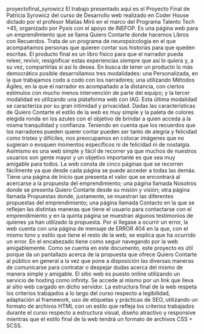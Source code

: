proyectofinal_syrowicz
El trabajo presentado aquí es el Proyecto Final de Patricia Syrowicz del curso de Desarrollo web realizado en Coder House dictado por el profesor Matías Miró en el marco del Programa Talento Tech +45, organizado por Pyxis con el apoyo de INEFOP. Es una página web para un emprendimiento que se llama Quiero Contarte donde hacemos Libros con Recuerdos. Trata de un programa de neuropsicología en el que acompañamos personas que quieren contar sus historias para que queden escritas. El producto final es un libro físico para que el narrador pueda releer, revivir, resignificar estas experiencias siempre que así lo quiera y, a su vez, compartirlas si así lo desea. En busca de tener un producto lo más democrático posible desarrollamos tres modalidades: una Personalizada, en la que trabajamos codo a codo con los narradores; una utilizando Métodos Ágiles, en la que el narrador es acompañado a la distancia, con ciertos estímulos con mucho menos intervención de parte del equipo; y la tercer modalidad es utilizando una plataforma web con IAG. Esta última modalidad se caracteriza por su gran intimidad y privacidad.
Dadas las características de Quiero Contarte el estilo de la web es muy simple y la paleta de colores elegida ronda en los azules con el objetivo de brindar a quien acceda a la misma tranquilidad y confianza. Teniendo en cuenta que los recuerdos que los narradores pueden querer contar pueden ser tanto de alegría y felicidad como tristes y difíciles, nos preocupamos en colocar imágenes que no sugieran o evoquen momentos específicos ni de felicidad ni de nostalgia.  Asimismo es una web simple y fácil de recorrer ya que muchos de nuestros usuarios son gente mayor y un objetivo importante es que sea muy amigable para todos.
La web consta de cinco páginas que se recorren fácilmente ya que desde cada página se puede acceder a todas las demás. Tiene una página de Inicio que presenta el valor que se encontrará al acercarse a la propuesta del emprendimiento; una página llamada Nosotros donde se presenta Quiero Contarte desde su misión y visión; otra página llamada Propuestas donde, justamente, se muestran las diferentes propuestas del emprendimiento; una página llamada Contacto en la que se reflejan las distintas maneras que tiene el usuario para contactarse con el emprendimiento y en la quinta página se muestran algunos testimonios de quienes ya han utilizado la propuesta. Por si llegase a ocurrir un error, la web cuenta con una página de mensaje de ERROR 404 en la que, con el mismo tono y estilo que tiene el resto de la web, se explica que ha ocurrido un error. En el encabezado tiene como seguir navegando por la web amigablemente. 
Como se cuenta en este documento, este proyecto es útil porque da un pantallazo acerca de la propuesta que ofrece Quiero Contarte al público en general a la vez que pone a disposición las diversas maneras de comunicarse para contratar o despejar dudas acerca del mismo de manera simple y amigable.
El sitio web es puesto online utilizando un servicio de hosting como infinity. Se accede al mismo por un link que lleva al sitio web cargado en dicho servidor. La estructura final de la web respeta los criterios trabajados a lo largo del curso respecto a legibilidad, adaptación al framework, uso de etiquetas y prácticas de SEO, utilizando un formato de archivos HTML con un estilo que refleja los criterios trabajados durante el curso respecto a estructura visual, diseño atractivo y responsive mientras que el estilo final de la web tendrá un formato de archivos CSS + SCSS. 

